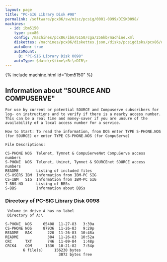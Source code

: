 ```yaml
---
layout: page
title: "PC-SIG Library Disk #98"
permalink: /software/pcx86/sw/misc/pcsig/0001-0999/DISK0098/
machines:
  - id: ibm5150
    type: pcx86
    config: /machines/pcx86/ibm/5150/cga/256kb/machine.xml
    diskettes: /machines/pcx86/diskettes.json,/disks/pcsigdisks/pcx86/diskettes.json
    autoGen: true
    autoMount:
      B: "PC-SIG Library Disk 0098"
    autoType: $date\r$time\rB:\rDIR\r
---
```


{% include machine.html id="ibm5150" %}

## Information about "SOURCE AND COMPUSERVE"

    For use by current or potential SOURCE and Compuserve subscribers for
    log- on instructions and to verify if there is a nearby access number.
    This can be a real time and money-saver if you are unsure of the
    availability of a local access number for a service.
    
    How to Start: To read the information, from DOS enter TYPE S-PHONE.NOS
    (for SOURCE) or enter TYPE CS-PHONE.NOS (for CompuServe)
    
    File Descriptions:
    
    CS-PHONE NOS  Telenet, Tymnet & CompuServeNet CompuServe access numbers
    S-PHONE  NOS  Telenet, Uninet, Tymnet & SOURCEnet SOURCE access numbers
    README        Listing of included files
    CS-USERS IBM  Information from IBM-PC SIG
    CS-IBM   SIG  Information from IBM-PC SIG
    T-BBS-NO      Listing of BBSs
    S-BBS         Information about BBSs

### Directory of PC-SIG Library Disk 0098

     Volume in drive A has no label
     Directory of A:\

    S-PHONE  NOS     65408  11-27-83   3:39a
    CS-PHONE NOS     87936  11-26-83   9:29p
    README   BAK       220  11-26-83  10:48a
    README             384  11-26-83  10:52a
    CRC      TXT       746  11-09-84   1:48p
    CRCK4    COM      1536  10-21-82   7:54p
            6 file(s)     156230 bytes
                            3072 bytes free
